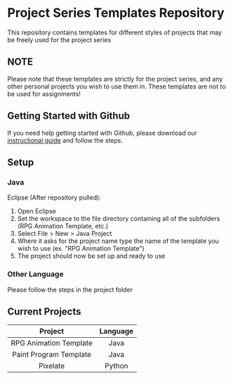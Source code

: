 # Project Series Templates Repository
This repository contains templates for different styles of projects that may be freely used for the project series

## NOTE
Please note that these templates are strictly for the project series, and any other personal projects you wish to use them in. These templates are not to be used for assignments!

## Getting Started with Github
If you need help getting started with Github, please download our [instructional guide](https://drive.google.com/file/d/0B4JunSkTKIlKZGhuN1lqYUVhYmc/view) and follow the steps.

## Setup
### Java
Eclipse (After repository pulled):
  1. Open Eclipse
  2. Set the workspace to the file directory containing all of the subfolders (RPG Animation Template, etc.)
  3. Select File > New > Java Project
  4. Where it asks for the project name type the name of the template you wish to use (ex. "RPG Animation Template")
  5. The project should now be set up and ready to use

### Other Language
  Please follow the steps in the project folder


## Current Projects
| Project | Language |
| :---: | :---: |
| RPG Animation Template | Java |
| Paint Program Template | Java |
| Pixelate | Python |
